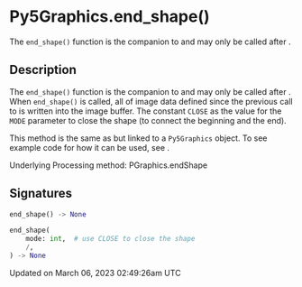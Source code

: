 # Py5Graphics.end_shape()

The `end_shape()` function is the companion to [](py5graphics_begin_shape) and may only be called after [](py5graphics_begin_shape).

## Description

The `end_shape()` function is the companion to [](py5graphics_begin_shape) and may only be called after [](py5graphics_begin_shape). When `end_shape()` is called, all of image data defined since the previous call to [](py5graphics_begin_shape) is written into the image buffer. The constant `CLOSE` as the value for the `MODE` parameter to close the shape (to connect the beginning and the end).

This method is the same as [](sketch_end_shape) but linked to a `Py5Graphics` object. To see example code for how it can be used, see [](sketch_end_shape).

Underlying Processing method: PGraphics.endShape

## Signatures

```python
end_shape() -> None

end_shape(
    mode: int,  # use CLOSE to close the shape
    /,
) -> None
```

Updated on March 06, 2023 02:49:26am UTC
